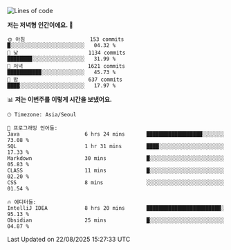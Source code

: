   <!--START_SECTION:waka-->
![Lines of code](https://img.shields.io/badge/%EC%A0%80%EB%8A%94%20%EC%97%AC%ED%83%9C%EA%B9%8C%EC%A7%80%20-1.9%20million%20%EC%A4%84%EC%9D%98%20%EC%BD%94%EB%93%9C%EB%A5%BC%20%EC%9E%91%EC%84%B1%ED%96%88%EC%96%B4%EC%9A%94.-blue)

**저는 저녁형 인간이에요. 🦉** 

```text
🌞 아침                     153 commits         █░░░░░░░░░░░░░░░░░░░░░░░░   04.32 % 
🌆 낮　                     1134 commits        ████████░░░░░░░░░░░░░░░░░   31.99 % 
🌃 저녁                     1621 commits        ███████████░░░░░░░░░░░░░░   45.73 % 
🌙 밤　                     637 commits         ████░░░░░░░░░░░░░░░░░░░░░   17.97 % 
```


📊 **저는 이번주를 이렇게 시간을 보냈어요.** 

```text
🕑︎ Timezone: Asia/Seoul

💬 프로그래밍 언어들: 
Java                     6 hrs 24 mins       ██████████████████░░░░░░░   73.08 % 
SQL                      1 hr 31 mins        ████░░░░░░░░░░░░░░░░░░░░░   17.33 % 
Markdown                 30 mins             █░░░░░░░░░░░░░░░░░░░░░░░░   05.83 % 
CLASS                    11 mins             █░░░░░░░░░░░░░░░░░░░░░░░░   02.20 % 
CSS                      8 mins              ░░░░░░░░░░░░░░░░░░░░░░░░░   01.54 % 

🔥 에디터들: 
IntelliJ IDEA            8 hrs 20 mins       ████████████████████████░   95.13 % 
Obsidian                 25 mins             █░░░░░░░░░░░░░░░░░░░░░░░░   04.87 % 
```


 Last Updated on 22/08/2025 15:27:33 UTC
<!--END_SECTION:waka-->
